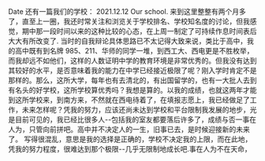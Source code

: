 Date
还有一篇我们的学校：
2021.12.12
Our school.
来到这里整整有两个月多了，直至上一圈，我还时常关注和浏览关于学校排名、学校知名度的讨论，但我感觉，期中那一段时间以来的这种比较的心态，在上周一制定了可持续作息时间表后大大有所改变了. 当时的自我辩论具体思路已不太记得大致来说，类比于高中，我的高中既有到名牌 985、211、华师的同学一堆，到西工大、西电更是不胜枚举，而我却远不如他们，这样的人数证明中学的教育环境是非常优秀的。但我没有达到其较好的水平，是否意味着我的能力在中学已经接近极限了呢？刚入学时肯定不是那样的。那么，这所大学，每年也有去清北的，有出国留学的，也有一大批人去到有名头的好学校，这所学校算优秀吗？我想是算的。以我的成绩，也就这两年才能到这所学校来，到南方来，不然就在西电待着了，在填报志愿上，我已经做足了工作，未来怎样呢？凭我的努力，应该还尚未达到学校和平台限制我发展的地步，光是目前可见的，我已经比很多人--包括我的室友都要落后许多了，成绩与否一事在人为，只管向前拼吧。高中并不决定人的一生，旧事已去，是时候迎接新的未来了。 写得很混乱，意思是我的选择是正确的，学校不决定我的上限，而在此地，凭我的努力程度，很难达到那个极限--几乎无限制地成长吧.事在人为不在天命，
